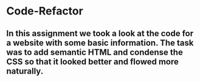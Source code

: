 # Code-Refactor

## In this assignment we took a look at the code for a website with some basic information. The task was to add semantic HTML and condense the CSS so that it looked better and flowed more naturally.
